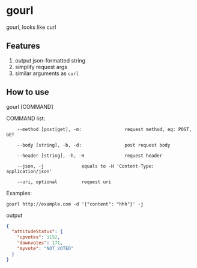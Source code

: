 # gourl
gourl, looks like curl

## Features
1. output json-formatted string
2. simplify request args
3. similar arguments as `curl`

## How to use
gourl [COMMAND]

COMMAND list:

        --method [post|get], -m:                request method, eg: POST, GET
        
        --body [string], -b, -d:                post request body
        
        --header [string], -h, -H               request header
        
        --json, -j              equals to -H 'Content-Type: application/json'
        
        --uri, optional         request uri

Examples:

```
gourl http://example.com -d '{"content": "hhh"}' -j
```

output

```json
{
  "attitudeStatus": {
    "upvotes": 1152,
    "downvotes": 171,
    "myvote": "NOT_VOTED"
  }
}
```



